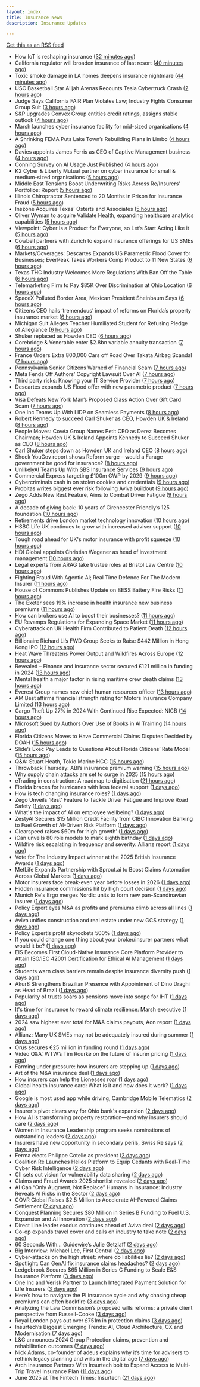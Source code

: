 ```yaml
---
layout: index
title: Insurance News
description: Insurance Updates

---
```


[Get this as an RSS feed](/insurance.rss)

<!-- news_marker starts -->
- How IoT is reshaping insurance ([32 minutes ago](https://www.dig-in.com/opinion/how-internet-of-things-is-reshaping-insurance))
- California regulator will broaden insurance of last resort ([40 minutes ago](https://www.dig-in.com/news/california-regulator-will-broaden-insurance-of-last-resort))
- Toxic smoke damage in LA homes deepens insurance nightmare ([44 minutes ago](https://www.dig-in.com/articles/toxic-smoke-damage-in-la-homes-deepens-insurance-nightmare))
- USC Basketball Star Alijah Arenas Recounts Tesla Cybertruck Crash ([2 hours ago](https://www.insurancejournal.com/news/west/2025/06/26/829334.htm))
- Judge Says California FAIR Plan Violates Law; Industry Fights Consumer Group Suit ([3 hours ago](https://www.insurancejournal.com/news/west/2025/06/26/829324.htm))
- S&P upgrades Convex Group entities credit ratings, assigns stable outlook ([4 hours ago](https://www.reinsurancene.ws/sp-upgrades-convex-group-entities-credit-ratings-assigns-stable-outlook/))
- Marsh launches cyber insurance facility for mid-sized organisations ([4 hours ago](https://www.reinsurancene.ws/marsh-launches-cyber-insurance-facility-for-mid-sized-organisations/))
- A Shrinking FEMA Puts Lake Town’s Rebuilding Plans in Limbo ([4 hours ago](https://www.insurancejournal.com/news/southeast/2025/06/26/829317.htm))
- Davies appoints James Ferris as CEO of Captive Management business ([4 hours ago](https://www.reinsurancene.ws/davies-appoints-james-ferris-as-ceo-of-captive-management-business/))
- Conning Survey on AI Usage Just Published ([4 hours ago](https://insurance-edge.net/2025/06/26/conning-survey-on-ai-usage-just-published/))
- K2 Cyber & Liberty Mutual partner on cyber insurance for small & medium-sized organisations ([5 hours ago](https://www.reinsurancene.ws/k2-cyber-liberty-mutual-partner-on-cyber-insurance-for-small-medium-sized-organisations/))
- Middle East Tensions Boost Underwriting Risks Across Re/Insurers’ Portfolios: Report ([5 hours ago](https://www.insurancejournal.com/news/international/2025/06/26/829308.htm))
- Illinois Chiropractor Sentenced to 20 Months in Prison for Insurance Fraud ([5 hours ago](https://www.insurancejournal.com/news/midwest/2025/06/26/829294.htm))
- Inszone Acquires Texas’ Osterts and Associates ([5 hours ago](https://www.insurancejournal.com/news/southcentral/2025/06/26/829289.htm))
- Oliver Wyman to acquire Validate Health, expanding healthcare analytics capabilities ([5 hours ago](https://www.reinsurancene.ws/oliver-wyman-to-acquire-validate-health-expanding-healthcare-analytics-capabilities/))
- Viewpoint: Cyber Is a Product for Everyone, so Let’s Start Acting Like it ([5 hours ago](https://www.insurancejournal.com/news/national/2025/06/26/829305.htm))
- Cowbell partners with Zurich to expand insurance offerings for US SMEs ([6 hours ago](https://www.reinsurancene.ws/cowbell-partners-with-zurich-to-expand-insurance-offerings-for-us-smes/))
- Markets/Coverages: Descartes Expands US Parametric Flood Cover for Businesses; EverPeak Takes Workers Comp Product to 11 New States ([6 hours ago](https://www.insurancejournal.com/news/national/2025/06/26/829271.htm))
- Texas THC Industry Welcomes More Regulations With Ban Off the Table ([6 hours ago](https://www.insurancejournal.com/news/southcentral/2025/06/26/829286.htm))
- Telemarketing Firm to Pay $85K Over Discrimination at Ohio Location ([6 hours ago](https://www.insurancejournal.com/news/midwest/2025/06/26/829283.htm))
- SpaceX Polluted Border Area, Mexican President Sheinbaum Says ([6 hours ago](https://www.insurancejournal.com/news/southcentral/2025/06/26/829276.htm))
- Citizens CEO hails ‘tremendous’ impact of reforms on Florida’s property insurance market ([6 hours ago](https://www.reinsurancene.ws/citizens-ceo-hails-tremendous-impact-of-reforms-on-floridas-property-insurance-market/))
- Michigan Suit Alleges Teacher Humiliated Student for Refusing Pledge of Allegiance ([6 hours ago](https://www.insurancejournal.com/blogs/agency-success/2025/06/26/829273.htm))
- Shuker replaced as Howden CEO ([6 hours ago](https://www.insurancebusinessmag.com/uk/news/breaking-news/shuker-replaced-as-howden-ceo-540607.aspx))
- Corebridge & Venerable enter $2.8bn variable annuity transaction ([7 hours ago](https://www.reinsurancene.ws/corebridge-venerable-enter-2-8bn-variable-annuity-transaction/))
- France Orders Extra 800,000 Cars off Road Over Takata Airbag Scandal ([7 hours ago](https://www.insurancejournal.com/news/international/2025/06/26/829268.htm))
- Pennsylvania Senior Citizens Warned of Financial Scam ([7 hours ago](https://www.insurancejournal.com/news/east/2025/06/26/829264.htm))
- Meta Fends Off Authors’ Copyright Lawsuit Over AI ([7 hours ago](https://www.insurancejournal.com/news/national/2025/06/26/829261.htm))
- Third party risks: Knowing your IT Service Provider ([7 hours ago](https://www.insurancebusinessmag.com/uk/news/cyber/third-party-risks-knowing-your-it-service-provider-540602.aspx))
- Descartes expands US Flood offer with new parametric product ([7 hours ago](https://www.reinsurancene.ws/descartes-expands-us-flood-offer-with-new-parametric-product/))
- Visa Defeats New York Man’s Proposed Class Action Over Gift Card Scam ([7 hours ago](https://www.insurancejournal.com/news/east/2025/06/26/829255.htm))
- One Inc Teams Up With LIDP on Seamless Payments ([8 hours ago](https://insurance-edge.net/2025/06/26/one-inc-teams-up-with-lidp-on-seamless-payments/))
- Robert Kennedy to succeed Carl Shuker as CEO, Howden UK & Ireland ([8 hours ago](https://www.reinsurancene.ws/robert-kennedy-to-succeed-carl-shuker-as-ceo-howden-uk-ireland/))
- People Moves: Covéa Group Names Petit CEO as Derez Becomes Chairman; Howden UK & Ireland Appoints Kennedy to Succeed Shuker as CEO ([8 hours ago](https://www.insurancejournal.com/news/international/2025/06/26/829245.htm))
- Carl Shuker steps down as Howden UK and Ireland CEO ([8 hours ago](https://www.postonline.co.uk/news/7958018/carl-shuker-steps-down-as-howden-uk-and-ireland-ceo))
- Shock YouGov report shows Reform surge – would a Farage government be good for insurance? ([8 hours ago](https://www.insurancebusinessmag.com/uk/news/breaking-news/shock-yougov-report-shows-reform-surge--would-a-farage-government-be-good-for-insurance-540586.aspx))
- UnlikelyAI Teams Up With SBS Insurance Services ([9 hours ago](https://insurance-edge.net/2025/06/26/unlikelyai-teams-up-with-sbs-insurance-services/))
- Commercial Express targeting £100m GWP by 2029 ([9 hours ago](https://www.postonline.co.uk/commercial/7957991/commercial-express-targeting-%C2%A3100m-gwp-by-2029))
- Cybercriminals cash in on stolen cookies and credentials ([9 hours ago](https://www.insurancebusinessmag.com/uk/news/breaking-news/cybercriminals-cash-in-on-stolen-cookies-and-credentials-540627.aspx))
- Probitas writes biggest ever risk following Aviva buildout ([9 hours ago](https://www.postonline.co.uk/commercial/7958003/probitas-writes-biggest-ever-risk-following-aviva-buildout))
- Zego Adds New Rest Feature, Aims to Combat Driver Fatigue ([9 hours ago](https://insurance-edge.net/2025/06/26/zego-adds-new-rest-feature-aims-to-combat-driver-fatigue/))
- A decade of giving back: 10 years of Cirencester Friendly’s 125 foundation ([10 hours ago](https://ifamagazine.com/a-decade-of-giving-back-10-years-of-cirencester-friendlys-125-foundation/))
- Retirements drive London market technology innovation ([10 hours ago](https://www.postonline.co.uk/technology/7957993/retirements-drive-london-market-technology-innovation))
- HSBC Life UK continues to grow with increased adviser support ([10 hours ago](https://ifamagazine.com/hsbc-life-uk-continues-to-grow-with-increased-adviser-support/))
- Tough road ahead for UK's motor insurance with profit squeeze ([10 hours ago](https://www.insurancebusinessmag.com/uk/news/auto-motor/tough-road-ahead-for-uks-motor-insurance-with-profit-squeeze-540573.aspx))
- HDI Global appoints Christian Wegener as head of investment management ([10 hours ago](https://www.insurancebusinessmag.com/uk/news/breaking-news/hdi-global-appoints-christian-wegener-as-head-of-investment-management-540572.aspx))
- Legal experts from ARAG take trustee roles at Bristol Law Centre ([10 hours ago](https://www.insurancebusinessmag.com/uk/news/breaking-news/legal-experts-from-arag-take-trustee-roles-at-bristol-law-centre-540571.aspx))
- Fighting Fraud With Agentic AI; Real Time Defence For The Modern Insurer ([11 hours ago](https://insurance-edge.net/2025/06/26/fighting-fraud-with-agentic-ai-real-time-defence-for-the-modern-insurer/))
- House of Commons Publishes Update on BESS Battery Fire Risks ([11 hours ago](https://insurance-edge.net/2025/06/26/house-of-commons-publishes-update-on-bess-battery-fire-risks/))
- The Exeter sees 19% increase in health insurance new business premiums ([11 hours ago](https://ifamagazine.com/the-exeter-sees-19-increase-in-health-insurance-new-business-premiums/))
- How can brokers use AI to boost their businesses? ([11 hours ago](https://www.insurancebusinessmag.com/uk/tv/how-can-brokers-use-ai-to-boost-their-businesses-540567.aspx))
- EU Revamps Regulations for Expanding Space Market ([11 hours ago](https://www.insurancejournal.com/news/international/2025/06/26/829240.htm))
- Cyberattack on UK Health Firm Contributed to Patient Death ([12 hours ago](https://www.insurancejournal.com/news/international/2025/06/26/829229.htm))
- Billionaire Richard Li’s FWD Group Seeks to Raise $442 Million in Hong Kong IPO ([12 hours ago](https://www.insurancejournal.com/news/international/2025/06/26/829226.htm))
- Heat Wave Threatens Power Output and Wildfires Across Europe ([12 hours ago](https://www.insurancejournal.com/news/international/2025/06/26/829145.htm))
- Revealed – Finance and insurance sector secured £121 million in funding in 2024 ([13 hours ago](https://www.insurancebusinessmag.com/uk/news/breaking-news/revealed--finance-and-insurance-sector-secured-121-million-in-funding-in-2024-540557.aspx))
- Mental health a major factor in rising maritime crew death claims ([13 hours ago](https://www.insurancebusinessmag.com/uk/news/marine/mental-health-a-major-factor-in-rising-maritime-crew-death-claims-540555.aspx))
- Everest Group names new chief human resources officer ([13 hours ago](https://www.insurancebusinessmag.com/uk/news/breaking-news/everest-group-names-new-chief-human-resources-officer-540549.aspx))
- AM Best affirms financial strength rating for Motors Insurance Company Limited ([13 hours ago](https://www.insurancebusinessmag.com/uk/news/auto-motor/am-best-affirms-financial-strength-rating-for-motors-insurance-company-limited-540546.aspx))
- Cargo Theft Up 27% in 2024 With Continued Rise Expected: NICB ([14 hours ago](https://www.insurancejournal.com/news/national/2025/06/26/829178.htm))
- Microsoft Sued by Authors Over Use of Books in AI Training ([14 hours ago](https://www.insurancejournal.com/news/national/2025/06/26/829185.htm))
- Florida Citizens Moves to Have Commercial Claims Disputes Decided by DOAH ([15 hours ago](https://www.insurancejournal.com/news/southeast/2025/06/26/829201.htm))
- Slide’s Exec Pay Leads to Questions About Florida Citizens’ Rate Model ([15 hours ago](https://www.insurancejournal.com/news/southeast/2025/06/26/829191.htm))
- Q&A: Stuart Heath, Tokio Marine HCC ([15 hours ago](https://www.postonline.co.uk/lloyd%E2%80%99slondon/7957582/qa-stuart-heath-tokio-marine-hcc))
- Throwback Thursday: ABI’s insurance premium warning ([15 hours ago](https://www.postonline.co.uk/personal/7956732/throwback-thursday-abi%E2%80%99s-insurance-premium-warning))
- Why supply chain attacks are set to surge in 2025 ([15 hours ago](https://www.postonline.co.uk/technology/7957905/why-supply-chain-attacks-are-set-to-surge-in-2025))
- eTrading in construction: A roadmap to digitisation ([21 hours ago](https://www.insurancebusinessmag.com/uk/news/construction-engineering/etrading-in-construction-a-roadmap-to-digitisation-540304.aspx))
- Florida braces for hurricanes with less federal support ([1 days ago](https://www.dig-in.com/news/florida-braces-for-hurricanes-with-less-federal-support))
- How is tech changing insurance roles? ([1 days ago](https://www.dig-in.com/news/how-is-tech-changing-insurance-roles))
- Zego Unveils ‘Rest’ Feature to Tackle Driver Fatigue and Improve Road Safety ([1 days ago](https://www.insurtechinsights.com/zego-unveils-rest-feature-to-tackle-driver-fatigue-and-improve-road-safety/))
- What's the impact of AI on employee wellbeing? ([1 days ago](https://www.insurancebusinessmag.com/uk/business-strategy/whats-the-impact-of-ai-on-employee-wellbeing-540475.aspx))
- ZestyAI Secures $15 Million Credit Facility from CIBC Innovation Banking to Fuel Growth of AI-Driven Risk Platform ([1 days ago](https://www.insurtechinsights.com/zestyai-secures-15-million-credit-facility-from-cibc-innovation-banking-to-fuel-growth-of-ai-driven-risk-platform/))
- Clearspeed raises $60m for ‘high growth’ ([1 days ago](https://www.postonline.co.uk/technology/7958000/clearspeed-raises-60m-for-%E2%80%98high-growth%E2%80%99))
- iCan unveils 80 role models to mark eighth birthday ([1 days ago](https://www.postonline.co.uk/people/7958001/ican-unveils-80-role-models-to-mark-eighth-birthday))
- Wildfire risk escalating in frequency and severity: Allianz report ([1 days ago](https://www.insurancebusinessmag.com/uk/news/catastrophe/wildfire-risk-escalating-in-frequency-and-severity-allianz-report-540432.aspx))
- Vote for The Industry Impact winner at the 2025 British Insurance Awards ([1 days ago](https://www.postonline.co.uk/commercial/7957980/vote-for-the-industry-impact-winner-at-the-2025-british-insurance-awards))
- MetLife Expands Partnership with Sprout.ai to Boost Claims Automation Across Global Markets ([1 days ago](https://www.insurtechinsights.com/metlife-expands-partnership-with-sprout-ai-to-boost-claims-automation-across-global-markets/))
- Motor insurers face break-even year before losses in 2026 ([1 days ago](https://www.postonline.co.uk/personal/7957998/motor-insurers-face-break-even-year-before-losses-in-2026))
- Hidden insurance commissions hit by high court decision ([1 days ago](https://www.insurancebusinessmag.com/uk/news/property-insurance/hidden-insurance-commissions-hit-by-high-court-decision-540421.aspx))
- Munich Re's Ergo merges Nordic units to form new pan-Scandinavian insurer ([1 days ago](https://www.insurancebusinessmag.com/uk/news/breaking-news/munich-res-ergo-merges-nordic-units-to-form-new-panscandinavian-insurer-540420.aspx))
- Policy Expert eyes M&A as profits and premiums climb across all lines ([1 days ago](https://www.insurancebusinessmag.com/uk/news/breaking-news/policy-expert-eyes-manda-as-profits-and-premiums-climb-across-all-lines-540419.aspx))
- Aviva unifies construction and real estate under new GCS strategy ([1 days ago](https://www.insurancebusinessmag.com/uk/news/construction-engineering/aviva-unifies-construction-and-real-estate-under-new-gcs-strategy-540418.aspx))
- Policy Expert’s profit skyrockets 500% ([1 days ago](https://www.postonline.co.uk/news/7957999/policy-expert%E2%80%99s-profit-skyrockets-500))
- If you could change one thing about your broker/insurer partners what would it be? ([1 days ago](https://www.insurancebusinessmag.com/uk/tv/if-you-could-change-one-thing-about-your-brokerinsurer-partners-what-would-it-be-540407.aspx))
- EIS Becomes First Cloud-Native Insurance Core Platform Provider to Attain ISO/IEC 42001 Certification for Ethical AI Management ([1 days ago](https://www.insurtechinsights.com/eis-becomes-first-cloud-native-insurance-core-platform-provider-to-attain-iso-iec-42001-certification-for-ethical-ai-management/))
- Students warn class barriers remain despite insurance diversity push ([1 days ago](https://www.postonline.co.uk/people/7957987/students-warn-class-barriers-remain-despite-insurance-diversity-push))
- Akur8 Strengthens Brazilian Presence with Appointment of Dino Draghi as Head of Brazil ([1 days ago](https://www.insurtechinsights.com/akur8-strengthens-brazilian-presence-with-appointment-of-dino-draghi-as-head-of-brazil/))
- Popularity of trusts soars as pensions move into scope for IHT ([1 days ago](https://ifamagazine.com/popularity-of-trusts-soars-as-pensions-move-into-scope-for-iht/))
- It's time for insurance to reward climate resilience: Marsh executive ([1 days ago](https://www.insurancebusinessmag.com/uk/news/breaking-news/its-time-for-insurance-to-reward-climate-resilience-marsh-executive-540381.aspx))
- 2024 saw highest ever total for M&A claims payouts, Aon report ([1 days ago](https://www.insurancebusinessmag.com/uk/news/breaking-news/2024-saw-highest-ever-total-for-manda-claims-payouts-aon-report-540374.aspx))
- Allianz: Many UK SMEs may not be adequately insured during summer ([1 days ago](https://www.insurancebusinessmag.com/uk/news/business-resilience/allianz-many-uk-smes-may-not-be-adequately-insured-during-summer-540369.aspx))
- Orus secures €25 million in funding round ([1 days ago](https://www.insurancebusinessmag.com/uk/news/breaking-news/orus-secures-25-million-in-funding-round-540368.aspx))
- Video Q&A: WTW’s Tim Rourke on the future of insurer pricing ([1 days ago](https://www.postonline.co.uk/market-access/technology/7957884/video-qa-wtw%E2%80%99s-tim-rourke-on-the-future-of-insurer-pricing))
- Farming under pressure: how insurers are stepping up ([1 days ago](https://www.postonline.co.uk/commercial/7957860/farming-under-pressure-how-insurers-are-stepping-up))
- Art of the M&A insurance deal ([1 days ago](https://www.postonline.co.uk/commercial/7957730/art-of-the-ma-insurance-deal))
- How insurers can help the Lionesses roar ([1 days ago](https://www.postonline.co.uk/claims/7957499/how-insurers-can-help-the-lionesses-roar))
- Global health insurance card: What is it and how does it work? ([1 days ago](https://www.insurancebusinessmag.com/uk/guides/global-health-insurance-card-what-is-it-and-how-does-it-work-439350.aspx))
- Google is most used app while driving, Cambridge Mobile Telematics ([2 days ago](https://www.dig-in.com/news/google-most-used-while-driving-cambridge-mobile-telematics))
- Insurer's pivot clears way for Ohio bank's expansion ([2 days ago](https://www.dig-in.com/news/insurers-pivot-clears-way-for-ohio-banks-expansion))
- How AI is transforming property restoration—and why insurers should care ([2 days ago](https://www.dig-in.com/opinion/how-ai-is-transforming-property-restoration))
- Women in Insurance Leadership program seeks nominations of outstanding leaders ([2 days ago](https://www.dig-in.com/news/2025-women-in-insurance-leadership-nominations-open))
- Insurers have new opportunity in secondary perils, Swiss Re says ([2 days ago](https://www.dig-in.com/articles/insurers-have-new-opportunity-in-secondary-perils-swiss-re))
- Ferma elects Philippe Cotelle as president ([2 days ago](https://www.postonline.co.uk/risk-management/7957992/ferma-elects-philippe-cotelle-as-president))
- Coalition Re Launches Helios Platform to Equip Cedants with Real-Time Cyber Risk Intelligence ([2 days ago](https://www.insurtechinsights.com/coalition-re-launches-helios-platform-to-equip-cedants-with-real-time-cyber-risk-intelligence/))
- CII sets out vision for vulnerability data sharing ([2 days ago](https://ifamagazine.com/cii-sets-out-vision-for-vulnerability-data-sharing/))
- Claims and Fraud Awards 2025 shortlist revealed ([2 days ago](https://www.postonline.co.uk/claims/7957977/claims-and-fraud-awards-2025-shortlist-revealed))
- AI Can “Only Augment, Not Replace” Humans in Insurance: Industry Reveals AI Risks in the Sector ([2 days ago](https://thefintechtimes.com/ai-can-only-augment-not-replace-humans-in-insurance-industry-reveals-ai-risks-in-the-sector/))
- COVR Global Raises $2.5 Million to Accelerate AI-Powered Claims Settlement ([2 days ago](https://www.insurtechinsights.com/covr-global-raises-2-5-million-to-accelerate-ai-powered-claims-settlement/))
- Conquest Planning Secures $80 Million in Series B Funding to Fuel U.S. Expansion and AI Innovation ([2 days ago](https://www.insurtechinsights.com/conquest-planning-secures-80-million-in-series-b-funding-to-fuel-u-s-expansion-and-ai-innovation/))
- Direct Line leader exodus continues ahead of Aviva deal ([2 days ago](https://www.postonline.co.uk/news/7957990/direct-line-leader-exodus-continues-ahead-of-aviva-deal))
- Co-op expands travel cover and calls on industry to take note ([2 days ago](https://www.postonline.co.uk/personal/7957986/co-op-expands-travel-cover-and-calls-on-industry-to-take-note))
- 60 Seconds With... Guidewire’s Julie Getzlaff ([2 days ago](https://www.postonline.co.uk/technology/7957616/60-seconds-with-guidewire%E2%80%99s-julie-getzlaff))
- Big Interview: Michael Lee, First Central ([2 days ago](https://www.postonline.co.uk/personal/7957823/big-interview-michael-lee-first-central))
- Cyber-attacks on the high street: where do liabilities lie? ([2 days ago](https://www.postonline.co.uk/commercial/7957856/cyber-attacks-on-the-high-street-where-do-liabilities-lie))
- Spotlight: Can GenAI fix insurance claims headaches? ([2 days ago](https://www.postonline.co.uk/market-access/7957902/spotlight-can-genai-fix-insurance-claims-headaches))
- Ledgebrook Secures $65 Million in Series C Funding to Scale E&S Insurance Platform ([3 days ago](https://www.insurtechinsights.com/ledgebrook-secures-65-million-in-series-c-funding-to-scale-es-insurance-platform/))
- One Inc and Verisk Partner to Launch Integrated Payment Solution for Life Insurers ([3 days ago](https://www.insurtechinsights.com/one-inc-and-verisk-partner-to-launch-integrated-payment-solution-for-life-insurers/))
- Here’s how to navigate the PI insurance cycle and why chasing cheap premiums can often backfire ([3 days ago](https://ifamagazine.com/advisers-heres-how-to-navigate-the-pi-insurance-cycle-and-why-chasing-cheap-premiums-can-often-backfire/))
- Analyzing the Law Commission’s proposed wills reforms: a private client perspective from Russell-Cooke ([3 days ago](https://ifamagazine.com/analyzing-the-law-commissions-proposed-wills-reforms-a-private-client-perspective-from-russell-cooke/))
- Royal London pays out over £751m in protection claims ([3 days ago](https://ifamagazine.com/royal-london-pays-out-over-751m-in-protection-claims/))
- Insurtech’s Biggest Emerging Trends: AI, Cloud Architecture, CX and Modernisation ([7 days ago](https://thefintechtimes.com/insurtech-biggest-emerging-trends-ai-cloud-architecture-cx-and-data/))
- L&G announces 2024 Group Protection claims, prevention and rehabilitation outcomes ([7 days ago](https://ifamagazine.com/lg-announces-2024-group-protection-claims-prevention-and-rehabilitation-outcomes/))
- Nick Adams, co-founder of adeus explains why it’s time for advisers to rethink legacy planning and wills in the digital age ([7 days ago](https://ifamagazine.com/nick-adams-co-founder-of-adeus-explains-why-its-time-for-advisers-to-rethink-legacy-planning-and-wills-in-the-digital-age/))
- Arch Insurance Partners With Insurtech bolt to Expand Access to Multi-Trip Travel Insurance Plan ([11 days ago](https://thefintechtimes.com/arch-insurance-partners-with-insurtech-bolt-to-expand-access-to-multi-trip-travel-insurance-plan/))
- June 2025 at The Fintech Times: Insurtech ([21 days ago](https://thefintechtimes.com/june-2025-at-the-fintech-times-insurtech/))

<!-- news_marker ends -->